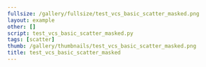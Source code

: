 ```yaml
---
fullsize: /gallery/fullsize/test_vcs_basic_scatter_masked.png
layout: example
other: []
script: test_vcs_basic_scatter_masked.py
tags: [scatter]
thumb: /gallery/thumbnails/test_vcs_basic_scatter_masked.png
title: test_vcs_basic_scatter_masked
---
```

